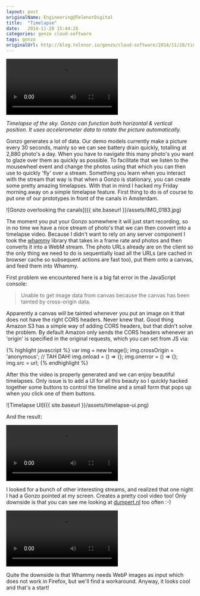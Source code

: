 ```yaml
---
layout: post
originalName: Engineering@TelenorDigital
title:  "Timelapse"
date:   2014-11-28 15:44:28
categories: gonzo cloud-software
tags: gonzo
originalUrl: http://blog.telenor.io/gonzo/cloud-software/2014/11/28/timelapse.html
---
```


<video src="{{ site.baseurl }}/assets/gonzo-timelapse.webm" controls></video>

*Timelapse of the sky. Gonzo can function both horizontal & vertical position. It uses accelerometer data to rotate the picture automatically.*

Gonzo generates a lot of data. Our demo models currently make a picture every 30 seconds, mainly so we can see battery drain quickly, totalling at 2,880 photo's a day. When you have to navigate this many photo's you want to glaze over them as quickly as possible. To facilitate that we listen to the mousewheel event and change the photos using that which you can then use to quickly 'fly' over a stream. Something you learn when you interact with the stream that way is that when a Gonzo is stationary, you can create some pretty amazing timelapses. With that in mind I hacked my Friday morning away on a simple timelapse feature. First thing to do is of course to put one of our prototypes in front of the canals in Amsterdam.

<!--more-->

![Gonzo overlooking the canals]({{ site.baseurl }}/assets/IMG_0183.jpg)

The moment you put your Gonzo somewhere it will just start recording, so in no time we have a nice stream of photo's that we can then convert into a timelapse video. Because I didn't want to rely on any server component I took the [whammy](https://github.com/antimatter15/whammy) library that takes in a frame rate and photos and then converts it into a WebM stream. The photo URLs already are on the client so the only thing we need to do is sequentially load all the URLs (are cached in browser cache so subsequent actions are fast too), put them onto a canvas, and feed them into Whammy.

First problem we encountered here is a big fat error in the JavaScript console:

> Unable to get image data from canvas because the canvas has been tainted by cross-origin data.

Apparently a canvas will be tainted whenever you put an image on it that does not have the right CORS headers. Never knew that. Good thing Amazon S3 has a simple way of adding CORS headers, but that didn't solve the problem. By default Amazon only sends the CORS headers whenever an 'origin' is specified in the original requests, which you can set from JS via:

{% highlight javascript %}
var img = new Image();
img.crossOrigin = 'anonymous'; // TAH DAH!
img.onload = () => {};
img.onerror = () => {};
img.src = url;
{% endhighlight %}

After this the video is properly generated and we can enjoy beautiful timelapses. Only issue is to add a UI for all this beauty so I quickly hacked together some buttons to control the timeline and a small form that pops up when you click one of them buttons.

![Timelapse UI]({{ site.baseurl }}/assets/timelapse-ui.png)

And the result:

<video src="{{ site.baseurl }}/assets/timelapsecanal2.webm" controls></video>

I looked for a bunch of other interesting streams, and realized that one night I had a Gonzo pointed at my screen. Creates a pretty cool video too! Only downside is that you can see me looking at [dumpert.nl](http://dumpert.nl) too often :-)

<video src="{{ site.baseurl }}/assets/timelapsecomputer.webm" controls></video>

Quite the downside is that Whammy needs WebP images as input which does not work in Firefox, but we'll find a workaround. Anyway, it looks cool and that's a start!
